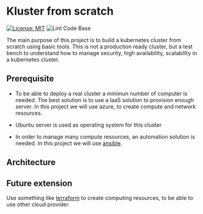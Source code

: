 # Kluster from scratch

[![License: MIT](https://img.shields.io/badge/License-MIT-yellow.svg)](https://opensource.org/licenses/MIT)
![Lint Code Base](https://github.com/JCMenchi/k8skluster/workflows/Lint%20Code%20Base/badge.svg)

The main purpose of this project is to build a kubernetes cluster from scratch using basic tools.
This is not a production ready cluster, but a test bench to understand how to manage security,
high availability, scalability in a kubernetes cluster.

## Prerequisite

- To be able to deploy a real cluster a minimun number of computer is needed.
The best solution is to use a IaaS solution to provision enough server.
In this project we will use azure, to create compute and network resources.

- Ubuntu server is used as operating system for this cluster

- In order to manage many compute resources, an automation solution is needed.
In this project we will use [ansible](https://docs.ansible.com/).

## Architecture



## Future extension

Use something like [terraform](https://www.terraform.io/) to create computing resources, to be able to use other cloud provider.
